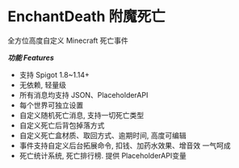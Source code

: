 # EnchantDeath 附魔死亡

全方位高度自定义 Minecraft 死亡事件 

***功能 Features***
* 支持 Spigot 1.8~1.14+
* 无依赖, 轻量级
* 所有消息均支持 JSON、PlaceholderAPI
* 每个世界可独立设置
* 自定义随机死亡消息, 支持一切死亡类型
* 自定义死亡后背包掉落方式
* 自定义死亡盒材质、取回方式、逾期时间, 高度可编辑
* 事件支持自定义后台拓展命令, 扣钱、加药水效果、增音效 一气呵成
* 死亡统计系统, 死亡排行榜. 提供 PlaceholderAPI变量

